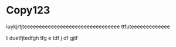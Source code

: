 # Copy123


iuykjrtjteeeeeeeeeeeeeeeeeeeeeeeeeeeeeeee
ttfuteeeeeeeeeeeee

t
duetfjtedfgh
tfg
e
tdf
j
df
gjtf

